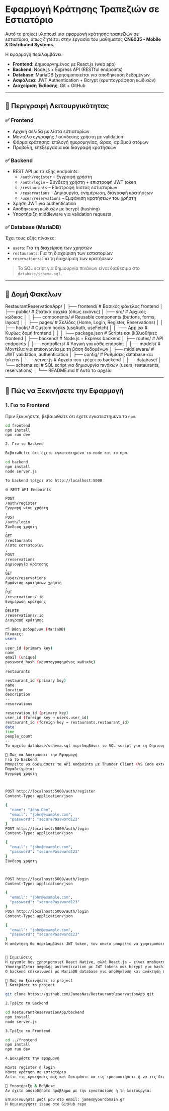 # Εφαρμογή Κράτησης Τραπεζιών σε Εστιατόριο

Αυτό το project υλοποιεί μια εφαρμογή κράτησης τραπεζιών σε εστιατόρια, όπως ζητείται στην εργασία του μαθήματος **CN6035 - Mobile & Distributed Systems**.

Η εφαρμογή περιλαμβάνει:
- **Frontend**: Δημιουργημένος με React.js (web app)
- **Backend**: Node.js + Express API (RESTful endpoints)
- **Database**: MariaDB (χρησιμοποιείται για αποθήκευση δεδομένων
- **Ασφάλεια**: JWT Authentication + Bcrypt (κρυπτογράφηση κωδικών)
- **Διαχείριση Έκδοσης**: Git + GitHub

---

## 🔧 Περιγραφή Λειτουργικότητας

### ✅ Frontend
- Αρχική σελίδα με λίστα εστιατορίων
- Μοντέλο εγγραφής / σύνδεσης χρήστη με validation
- Φόρμα κράτησης: επιλογή ημερομηνίας, ώρας, αριθμού ατόμων
- Προβολή, επεξεργασία και διαγραφή κρατήσεων

### ✅ Backend
- REST API με τα εξής endpoints:
  - `/auth/register` – Εγγραφή χρήστη
  - `/auth/login` – Σύνδεση χρήστη + επιστροφή JWT token
  - `/restaurants` – Επιστροφή λίστας εστιατορίων
  - `/reservations` – Δημιουργία, ενημέρωση, διαγραφή κρατήσεων
  - `/user/reservations` – Εμφάνιση κρατήσεων του χρήστη
- Χρήση JWT για authentication
- Αποθήκευση κωδικών με bcrypt (hashing)
- Υποστήριξη middleware για validation requests

### ✅ Database (MariaDB)
Έχει τους εξής πίνακες:
- `users`: Για τη διαχείριση των χρηστών
- `restaurants`: Για τη διαχείριση των εστιατορίων
- `reservations`: Για τη διαχείριση των κρατήσεων

> Το SQL script για δημιουργία πινάκων είναι διαθέσιμο στο `database/schema.sql`.

---

## 📁 Δομή Φακέλων

RestaurantReservationApp/
│
├── frontend/ # Βασικός φάκελος frontend
│ ├── public/ # Στατικά αρχεία (όπως εικόνες)
│ ├── src/ # Αρχικός κώδικας
│ │ ├── components/ # Reusable components (buttons, forms, layout)
│ │ ├── pages/ # Σελίδες (Home, Login, Register, Reservations)
│ │ ├── hooks/ # Custom hooks (useAuth, useFetch)
│ │ └── App.jsx # Κυρίως δομή frontend
│ │
│ └── package.json # Scripts και βιβλιοθήκες frontend
│
├── backend/ # Node.js + Express backend
│ ├── routes/ # API endpoints
│ ├── controllers/ # Λογική για κάθε endpoint
│ ├── models/ # Μοντέλα για επικοινωνία με τη βάση δεδομένων
│ ├── middleware/ # JWT validation, authentication
│ ├── config/ # Ρυθμίσεις database και tokens
│ └── server.js # Αρχείο που τρέχει το backend
│
├── database/
│ └── schema.sql # SQL script για δημιουργία πινάκων (users, restaurants, reservations)
│
└── README.md # Αυτό το αρχείο


---

## 🧪 Πώς να Ξεκινήσετε την Εφαρμογή

### 1. Για το **Frontend**

Πριν ξεκινήσετε, βεβαιωθείτε ότι έχετε εγκατεστημένο το `npm`.

```bash
cd frontend
npm install
npm run dev

2. Για το Backend

Βεβαιωθείτε ότι έχετε εγκατεστημένο το node και το npm.

cd backend
npm install
node server.js

Το backend τρέχει στο http://localhost:5000 

🌐 REST API Endpoints

POST
/auth/register
Εγγραφή νέου χρήστη
,
POST
/auth/login
Σύνδεση χρήστη
, 
GET
/restaurants
Λίστα εστιατορίων
, 
POST
/reservations
Δημιουργία κράτησης
, 
GET
/user/reservations
Εμφάνιση κρατήσεων χρήστη
, 
PUT
/reservations/:id
Ενημέρωση κράτησης
, 
DELETE
/reservations/:id
Διαγραφή κράτησης

🗂️ Βάση Δεδομένων (MariaDB)
Πίνακες:
users
-
user_id (primary key)
name
email (unique)
password_hash (κρυπτογραφημένος κωδικός)
--
restaurants

restaurant_id (primary key)
name
location
description
--
reservations

reservation_id (primary key)
user_id (foreign key → users.user_id)
restaurant_id (foreign key → restaurants.restaurant_id)
date
time
people_count
--
Το αρχείο database/schema.sql περιλαμβάνει το SQL script για τη δημιουργία της βάσης. 

🧪 Πώς να Δοκιμάσετε την Εφαρμογή
Για το Backend:
Μπορείτε να δοκιμάσετε τα API endpoints με Thunder Client (VS Code extension) ή Postman.
Παραδείγματα:
Εγγραφή χρήστη



POST http://localhost:5000/auth/register
Content-Type: application/json

{
  "name": "John Doe",
  "email": "john@example.com",
  "password": "securePassword123"
}
POST http://localhost:5000/auth/login
Content-Type: application/json

{
  "email": "john@example.com",
  "password": "securePassword123"
}
Σύνδεση χρήστη



POST http://localhost:5000/auth/login
Content-Type: application/json

{
  "email": "john@example.com",
  "password": "securePassword123"
}
POST http://localhost:5000/auth/login
Content-Type: application/json

{
  "email": "john@example.com",
  "password": "securePassword123"
}
Η απάντηση θα περιλαμβάνει JWT token, τον οποίο μπορείτε να χρησιμοποιήσετε στα protected routes. 


🧠 Σημειώσεις
Η εργασία δεν χρησιμοποιεί React Native, αλλά React.js — είναι αποδεκτό, καθώς η εφαρμογή είναι responsive και μπορεί να χρησιμοποιηθεί από mobile συσκευές.
Υποστηρίζεται ασφαλής authentication με JWT tokens και bcrypt για hashing κωδικών.
Ο backend επικοινωνεί με MariaDB database για αποθήκευση και ανάκτηση πληροφοριών.

📝 Πώς να ξεκινήσετε το project
1.Κατεβάστε το project

git clone https://github.com/JamesNas/RestaurantReservationApp.git 

2.Τρέξτε το Backend

cd RestaurantReservationApp/backend
npm install
node server.js

3.Τρέξτε το Frontend

cd ../frontend
npm install
npm run dev

4.Δοκιμάστε την εφαρμογή

Κάντε register ή login
Κάντε κράτηση σε εστιατόριο
Δείτε τις κρατήσεις σας και δοκιμάστε να τις τροποποιήσετε ή να τις διαγράψετε

💬 Υποστήριξη & Βοήθεια
Αν έχετε οποιοδήποτε πρόβλημα με την εγκατάσταση ή τη λειτουργία:

Επικοινωνήστε μαζί μου στο email: james@yourdomain.gr
Ή δημιουργήστε issue στο GitHub repo
